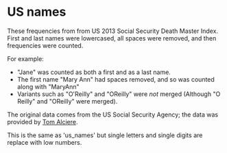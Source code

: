 # US names

These frequencies from from US 2013 Social Security Death Master Index.
First and last names were lowercased, all spaces were removed, and
then frequencies were counted.

For example:

- "Jane" was counted as both a first and as a last name.
- The first name "Mary Ann" had spaces removed, and so was counted along
  with "MaryAnn"
- Variants such as "O'Reilly" and "OReilly" were _not_ merged (Although "O Reilly" and "OReilly" were merged).

The original data comes from the US Social Security Agency; the data was
provided by [Tom Alciere](http://cancelthesefunerals.com/).

This is the same as 'us_names' but single letters and single digits are replace with low numbers.
